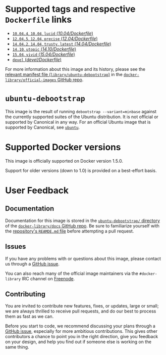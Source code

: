 # Supported tags and respective `Dockerfile` links

-	[`10.04.4`, `10.04`, `lucid` (*10.04/Dockerfile*)](https://github.com/tianon/docker-brew-ubuntu-debootstrap/blob/665236ab3a0502f974c9c41d8b36475a06d7e2ce/10.04/Dockerfile)
-	[`12.04.5`, `12.04`, `precise` (*12.04/Dockerfile*)](https://github.com/tianon/docker-brew-ubuntu-debootstrap/blob/665236ab3a0502f974c9c41d8b36475a06d7e2ce/12.04/Dockerfile)
-	[`14.04.2`, `14.04`, `trusty`, `latest` (*14.04/Dockerfile*)](https://github.com/tianon/docker-brew-ubuntu-debootstrap/blob/665236ab3a0502f974c9c41d8b36475a06d7e2ce/14.04/Dockerfile)
-	[`14.10`, `utopic` (*14.10/Dockerfile*)](https://github.com/tianon/docker-brew-ubuntu-debootstrap/blob/665236ab3a0502f974c9c41d8b36475a06d7e2ce/14.10/Dockerfile)
-	[`15.04`, `vivid` (*15.04/Dockerfile*)](https://github.com/tianon/docker-brew-ubuntu-debootstrap/blob/665236ab3a0502f974c9c41d8b36475a06d7e2ce/15.04/Dockerfile)
-	[`devel` (*devel/Dockerfile*)](https://github.com/tianon/docker-brew-ubuntu-debootstrap/blob/665236ab3a0502f974c9c41d8b36475a06d7e2ce/devel/Dockerfile)

For more information about this image and its history, please see the [relevant manifest file (`library/ubuntu-debootstrap`)](https://github.com/docker-library/official-images/blob/master/library/ubuntu-debootstrap) in the [`docker-library/official-images` GitHub repo](https://github.com/docker-library/official-images).

# `ubuntu-debootstrap`

This image is the result of running `debootstrap --variant=minbase` against the currently supported suites of the Ubuntu distribution. It is not official or supported by Canonical in any way. For an official Ubuntu image that is supported by Canonical, see [`ubuntu`](https://registry.hub.docker.com/_/ubuntu/)\.

# Supported Docker versions

This image is officially supported on Docker version 1.5.0.

Support for older versions (down to 1.0) is provided on a best-effort basis.

# User Feedback

## Documentation

Documentation for this image is stored in the [`ubuntu-debootstrap/` directory](https://github.com/docker-library/docs/tree/master/ubuntu-debootstrap) of the [`docker-library/docs` GitHub repo](https://github.com/docker-library/docs). Be sure to familiarize yourself with the [repository's `REAMDE.md` file](https://github.com/docker-library/docs/blob/master/README.md) before attempting a pull request.

## Issues

If you have any problems with or questions about this image, please contact us through a [GitHub issue](https://github.com/tianon/docker-brew-ubuntu-debootstrap/issues).

You can also reach many of the official image maintainers via the `#docker-library` IRC channel on [Freenode](https://freenode.net).

## Contributing

You are invited to contribute new features, fixes, or updates, large or small; we are always thrilled to receive pull requests, and do our best to process them as fast as we can.

Before you start to code, we recommend discussing your plans through a [GitHub issue](https://github.com/tianon/docker-brew-ubuntu-debootstrap/issues), especially for more ambitious contributions. This gives other contributors a chance to point you in the right direction, give you feedback on your design, and help you find out if someone else is working on the same thing.
